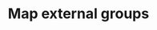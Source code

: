---
sidebar_position: 190
title: Map external groups
description: Map external user groups in Conduktor
---